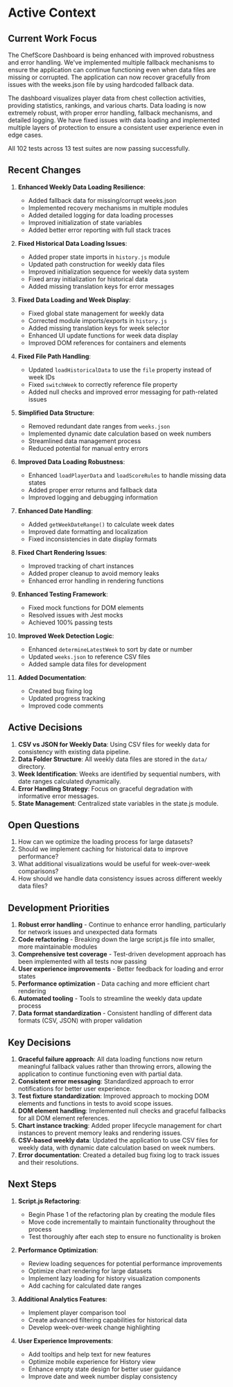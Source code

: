 # Active Context

## Current Work Focus

The ChefScore Dashboard is being enhanced with improved robustness and error handling. We've implemented multiple fallback mechanisms to ensure the application can continue functioning even when data files are missing or corrupted. The application can now recover gracefully from issues with the weeks.json file by using hardcoded fallback data.

The dashboard visualizes player data from chest collection activities, providing statistics, rankings, and various charts. Data loading is now extremely robust, with proper error handling, fallback mechanisms, and detailed logging. We have fixed issues with data loading and implemented multiple layers of protection to ensure a consistent user experience even in edge cases.

All 102 tests across 13 test suites are now passing successfully.

## Recent Changes

1. **Enhanced Weekly Data Loading Resilience**:
   - Added fallback data for missing/corrupt weeks.json
   - Implemented recovery mechanisms in multiple modules
   - Added detailed logging for data loading processes
   - Improved initialization of state variables
   - Added better error reporting with full stack traces

2. **Fixed Historical Data Loading Issues**:
   - Added proper state imports in `history.js` module
   - Updated path construction for weekly data files
   - Improved initialization sequence for weekly data system
   - Fixed array initialization for historical data
   - Added missing translation keys for error messages

3. **Fixed Data Loading and Week Display**:
   - Fixed global state management for weekly data
   - Corrected module imports/exports in `history.js` 
   - Added missing translation keys for week selector
   - Enhanced UI update functions for week data display
   - Improved DOM references for containers and elements

4. **Fixed File Path Handling**:
   - Updated `loadHistoricalData` to use the `file` property instead of week IDs
   - Fixed `switchWeek` to correctly reference file property
   - Added null checks and improved error messaging for path-related issues

5. **Simplified Data Structure**: 
   - Removed redundant date ranges from `weeks.json`
   - Implemented dynamic date calculation based on week numbers
   - Streamlined data management process
   - Reduced potential for manual entry errors

6. **Improved Data Loading Robustness**:
   - Enhanced `loadPlayerData` and `loadScoreRules` to handle missing data states
   - Added proper error returns and fallback data
   - Improved logging and debugging information

7. **Enhanced Date Handling**:
   - Added `getWeekDateRange()` to calculate week dates
   - Improved date formatting and localization
   - Fixed inconsistencies in date display formats

8. **Fixed Chart Rendering Issues**:
   - Improved tracking of chart instances
   - Added proper cleanup to avoid memory leaks
   - Enhanced error handling in rendering functions

9. **Enhanced Testing Framework**:
   - Fixed mock functions for DOM elements
   - Resolved issues with Jest mocks
   - Achieved 100% passing tests

10. **Improved Week Detection Logic**:
    - Enhanced `determineLatestWeek` to sort by date or number
    - Updated `weeks.json` to reference CSV files
    - Added sample data files for development

11. **Added Documentation**:
    - Created bug fixing log
    - Updated progress tracking
    - Improved code comments

## Active Decisions

1. **CSV vs JSON for Weekly Data**: Using CSV files for weekly data for consistency with existing data pipeline.
2. **Data Folder Structure**: All weekly data files are stored in the `data/` directory.
3. **Week Identification**: Weeks are identified by sequential numbers, with date ranges calculated dynamically.
4. **Error Handling Strategy**: Focus on graceful degradation with informative error messages.
5. **State Management**: Centralized state variables in the state.js module.

## Open Questions

1. How can we optimize the loading process for large datasets?
2. Should we implement caching for historical data to improve performance?
3. What additional visualizations would be useful for week-over-week comparisons?
4. How should we handle data consistency issues across different weekly data files?

## Development Priorities

1. **Robust error handling** - Continue to enhance error handling, particularly for network issues and unexpected data formats
2. **Code refactoring** - Breaking down the large script.js file into smaller, more maintainable modules
3. **Comprehensive test coverage** - Test-driven development approach has been implemented with all tests now passing
4. **User experience improvements** - Better feedback for loading and error states
5. **Performance optimization** - Data caching and more efficient chart rendering
6. **Automated tooling** - Tools to streamline the weekly data update process
7. **Data format standardization** - Consistent handling of different data formats (CSV, JSON) with proper validation

## Key Decisions

1. **Graceful failure approach**: All data loading functions now return meaningful fallback values rather than throwing errors, allowing the application to continue functioning even with partial data.
2. **Consistent error messaging**: Standardized approach to error notifications for better user experience.
3. **Test fixture standardization**: Improved approach to mocking DOM elements and functions in tests to avoid scope issues.
4. **DOM element handling**: Implemented null checks and graceful fallbacks for all DOM element references.
5. **Chart instance tracking**: Added proper lifecycle management for chart instances to prevent memory leaks and rendering issues.
6. **CSV-based weekly data**: Updated the application to use CSV files for weekly data, with dynamic date calculation based on week numbers.
7. **Error documentation**: Created a detailed bug fixing log to track issues and their resolutions.

## Next Steps

1. **Script.js Refactoring**:
   - Begin Phase 1 of the refactoring plan by creating the module files
   - Move code incrementally to maintain functionality throughout the process
   - Test thoroughly after each step to ensure no functionality is broken

2. **Performance Optimization**:
   - Review loading sequences for potential performance improvements
   - Optimize chart rendering for large datasets
   - Implement lazy loading for history visualization components
   - Add caching for calculated date ranges

3. **Additional Analytics Features**:
   - Implement player comparison tool
   - Create advanced filtering capabilities for historical data
   - Develop week-over-week change highlighting

4. **User Experience Improvements**:
   - Add tooltips and help text for new features
   - Optimize mobile experience for History view
   - Enhance empty state design for better user guidance
   - Improve date and week number display consistency 